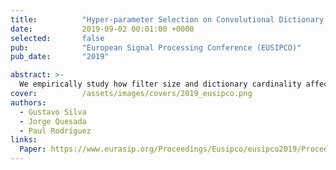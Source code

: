 ```yaml
---
title:          "Hyper-parameter Selection on Convolutional Dictionary Learning Through Local ℓ0,∞ Norm"
date:           2019-09-02 00:01:00 +0000
selected:       false
pub:            "European Signal Processing Conference (EUSIPCO)"
pub_date:       "2019"

abstract: >-
  We empirically study how filter size and dictionary cardinality affect convolutional dictionary learning, showing the local ℓ0,∞ sparsity measure correlates with denoising PSNR and suggesting practical lower bounds.
cover:          /assets/images/covers/2019_eusipco.png
authors:
  - Gustavo Silva
  - Jorge Quesada
  - Paul Rodríguez
links:
  Paper: https://www.eurasip.org/Proceedings/Eusipco/eusipco2019/Proceedings/papers/1570533821.pdf
---
```



